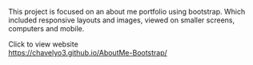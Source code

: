 This project is focused on an about me portfolio using bootstrap. Which included responsive layouts and images, viewed on smaller screens, computers and mobile.

Click to view website<br>
https://chavelyo3.github.io/AboutMe-Bootstrap/
